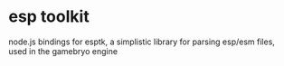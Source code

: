 # esp toolkit

node.js bindings for esptk, a simplistic library for parsing esp/esm files, used in the gamebryo engine

